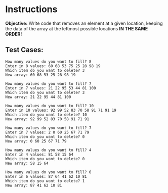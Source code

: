 
# Instructions
**Objective:** Write code that removes an element at a given location, keeping the data of the array at the leftmost possible locations **IN THE SAME ORDER!**

## Test Cases:
```
How many values do you want to fill? 8
Enter in 8 values: 60 68 53 75 25 28 98 19
Which item do you want to delete? 3
New array: 60 68 53 25 28 98 19
```
```
How many values do you want to fill? 7
Enter in 7 values: 21 22 95 53 44 81 100
Which item do you want to delete? 3
New array: 21 22 95 44 81 100
```
```
How many values do you want to fill? 10
Enter in 10 values: 92 99 52 83 70 58 91 71 91 19
Which item do you want to delete? 10
New array: 92 99 52 83 70 58 91 71 91
```
```
How many values do you want to fill? 7
Enter in 7 values: 2 0 60 25 67 71 79
Which item do you want to delete? 0
New array: 0 60 25 67 71 79
```
```
How many values do you want to fill? 4
Enter in 4 values: 81 58 15 64
Which item do you want to delete? 0
New array: 58 15 64
```
```
How many values do you want to fill? 6
Enter in 6 values: 87 64 41 62 10 81 
Which item do you want to delete? 1
New array: 87 41 62 10 81
```